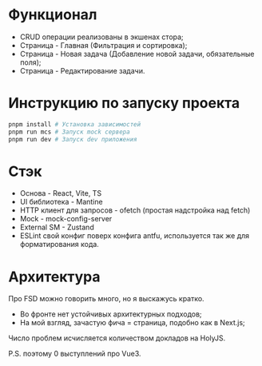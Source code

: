 # Функционал
- CRUD операции реализованы в экшенах стора;
- Страница - Главная (Фильтрация и сортировка);
- Страница - Новая задача (Добавление новой задачи, обязательные поля);
- Страница - Редактирование задачи.

# Инструкцию по запуску проекта
```bash
pnpm install # Установка зависимостей
pnpm run mcs # Запуск mock сервера
pnpm run dev # Запуск dev приложения
```

# Стэк
- Основа - React, Vite, TS
- UI библиотека - Mantine
- HTTP клиент для запросов - ofetch (простая надстройка над fetch)
- Mock - mock-config-server
- External SM - Zustand
- ESLint свой конфиг поверх конфига antfu, используется так же для форматирования кода.

# Архитектура
Про FSD можно говорить много, но я выскажусь кратко.
- Во фронте нет устойчивых архитектурных подходов;
- На мой взгляд, зачастую фича = страница, подобно как в Next.js;

Число проблем исчисляется количеством докладов на HolyJS.

P.S. поэтому 0 выступлений про Vue3.
